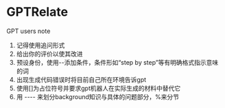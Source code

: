 # GPTRelate
GPT users note

1. 记得使用追问形式
2. 给出你的评价以使其改进
3. 预设身份，使用--添加条件，条件形如“step by step”等有明确格式指示意味的词
4. 出现生成代码错误时将目前自己所在环境告诉gpt
5. 使用[]为占位符号并要求gpt机器人在实际生成的材料中替代它
6. 用 ---- 来划分background知识与具体的问题部分，%来分节
